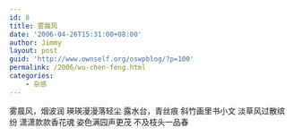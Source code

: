 ```yaml
---
id: 8
title: 雾晨风
date: '2006-04-26T15:31:00+08:00'
author: Jimmy
layout: post
guid: 'http://www.ownself.org/oswpblog/?p=100'
permalink: /2006/wu-chen-feng.html
categories:
    - 杂感
---
```


雾晨风，烟波润
瑛瑛漫漫落轻尘
露水台，青丝痕
斜竹画里书小文
淡草风过散缤纷
潇潇款款香花魂
姿色满园声更茂
不及枝头一品春